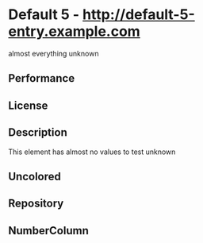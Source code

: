 # Default 5 - http://default-5-entry.example.com
almost everything unknown

## Performance

## License

## Description
This element has almost no values to test unknown

## Uncolored

## Repository

## NumberColumn
